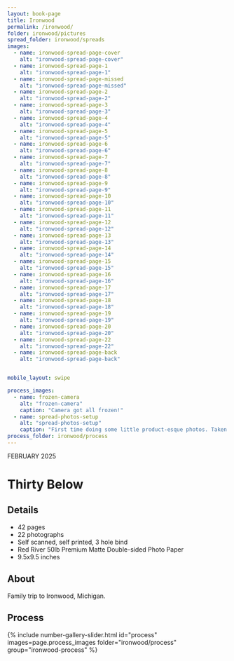 ```yaml
---
layout: book-page
title: Ironwood
permalink: /ironwood/
folder: ironwood/pictures
spread_folder: ironwood/spreads
images:
  - name: ironwood-spread-page-cover
    alt: "ironwood-spread-page-cover"
  - name: ironwood-spread-page-1
    alt: "ironwood-spread-page-1"
  - name: ironwood-spread-page-missed
    alt: "ironwood-spread-page-missed"
  - name: ironwood-spread-page-2
    alt: "ironwood-spread-page-2"
  - name: ironwood-spread-page-3
    alt: "ironwood-spread-page-3"
  - name: ironwood-spread-page-4
    alt: "ironwood-spread-page-4"
  - name: ironwood-spread-page-5
    alt: "ironwood-spread-page-5"
  - name: ironwood-spread-page-6
    alt: "ironwood-spread-page-6"
  - name: ironwood-spread-page-7
    alt: "ironwood-spread-page-7"
  - name: ironwood-spread-page-8
    alt: "ironwood-spread-page-8"
  - name: ironwood-spread-page-9
    alt: "ironwood-spread-page-9"
  - name: ironwood-spread-page-10
    alt: "ironwood-spread-page-10"
  - name: ironwood-spread-page-11
    alt: "ironwood-spread-page-11"
  - name: ironwood-spread-page-12
    alt: "ironwood-spread-page-12"
  - name: ironwood-spread-page-13
    alt: "ironwood-spread-page-13"
  - name: ironwood-spread-page-14
    alt: "ironwood-spread-page-14"
  - name: ironwood-spread-page-15
    alt: "ironwood-spread-page-15"
  - name: ironwood-spread-page-16
    alt: "ironwood-spread-page-16"
  - name: ironwood-spread-page-17
    alt: "ironwood-spread-page-17"
  - name: ironwood-spread-page-18
    alt: "ironwood-spread-page-18"
  - name: ironwood-spread-page-19
    alt: "ironwood-spread-page-19"
  - name: ironwood-spread-page-20
    alt: "ironwood-spread-page-20"
  - name: ironwood-spread-page-22
    alt: "ironwood-spread-page-22"
  - name: ironwood-spread-page-back
    alt: "ironwood-spread-page-back"


mobile_layout: swipe

process_images:
  - name: frozen-camera
    alt: "frozen-camera"
    caption: "Camera got all frozen!"
  - name: spread-photos-setup
    alt: "spread-photos-setup"
    caption: "First time doing some little product-esque photos. Taken using a softbox and reflector with my film scanning camera/lens."
process_folder: ironwood/process
---
```


<div class="book-article">
<p class="label-caption">FEBRUARY 2025</p>
<h1>Thirty Below</h1>
<h2>Details</h2>
<ul>
<li>42 pages</li>
<li>22 photographs</li>
<li>Self scanned, self printed, 3 hole bind</li>
<li>Red River 50lb Premium Matte Double-sided Photo Paper</li>
<li>9.5x9.5 inches</li>
</ul>
<h2>About</h2>
<p>Family trip to Ironwood, Michigan.</p>
<h2>Process</h2>
<div class="mobile-centered-slider">
{% include number-gallery-slider.html
  id="process"
  images=page.process_images
  folder="ironwood/process"
  group="ironwood-process"
%}
</div>
<!-- <div class="mobile-centered-slider">
{% include number-gallery-slider.html
  id="process"
  images=page.process_images
  folder="vermont/process"
  group="vermont-process"
%}
</div> -->

</div>